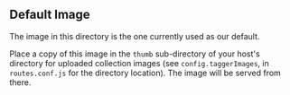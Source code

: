 ## Default Image

The image in this directory is the one currently used as our default.  

Place a copy of this image in the <code>thumb</code> 
sub-directory of your host's  directory for uploaded collection images (see <code>config.taggerImages</code>, in 
<code>routes.conf.js</code> for the directory location). The image will be served from there.
